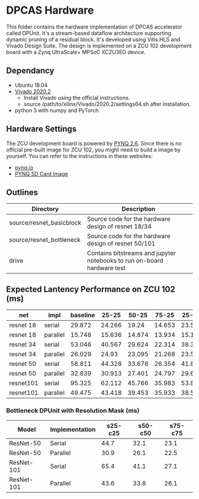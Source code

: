 # DPCAS Hardware

This folder contains the hardware implementation of DPCAS accelerator called DPUnit. It's a stream-based dataflow architecture supporting dynamic pruning of a residual block. It's developed using Vitis HLS and Vivado Design Suite. The design is implemented on a ZCU 102 development board with a Zynq UltraScale+ MPSoC XCZU3EG device.    

## Dependancy 

- Ubuntu 18.04
- [Vivado 2020.2](https://www.xilinx.com/support/download/index.html/content/xilinx/en/downloadNav/vivado-design-tools/archive.html) 
    - Install Vivado using the official instructions. 
    - source /path/to/xilinx/Vivado/2020.2/settings64.sh after installation. 
- python 3 with numpy and PyTorch

## Hardware Settings

The ZCU development board is powered by [PYNQ 2.6](https://pynq.readthedocs.io/en/v2.6.1/index.html).
Since there is no official pre-built image for ZCU 102, you might need to build a image by yourself. You can refer to the instructions in these websites:

- [pynq.io](http://www.pynq.io/board.html)
- [PYNQ SD Card Image](https://pynq.readthedocs.io/en/latest/pynq_sd_card.html)

## Outlines

Directory | Description
----------| -----------
source/resnet_basicblock | Source code for the hardware design of resnet 18/34
source/resnet_bottleneck | Source code for the hardware design of resnet 50/101
drive | Contains bitstreams and jupyter notebooks to run on-board hardware test

## Expected Lantency Performance on ZCU 102 (ms)
| net       | impl     | baseline | 25-25  | 50-25  | 75-25  | 25-50  | 50-50  | 75-50  | 25-75  | 50-75  | 75-75  |
| --------- | -------- | -------- | ------ | ------ | ------ | ------ | ------ | ------ | ------ | ------ | ------ |
| resnet 18 | serial   | 29.872   | 24.266 | 19.24  | 14.653 | 23.566 | 18.121 | 14.046 | 22.841 | 17.88  | 13.541 |
| resnet 18 | parallel | 15.748   | 15.636 | 14.874 | 13.934 | 15.188 | 14.476 | 13.547 | 14.782 | 13.957 | 13.18  |
| resnet 34 | serial   | 53.046   | 40.567 | 29.624 | 22.314 | 38.375 | 28.556 | 20.654 | 36.532 | 26.456 | 19.236 |
| resnet 34 | parallel | 26.029   | 24.93  | 23.095 | 21.268 | 23.552 | 21.684 | 20.106 | 22.099 | 20.465 | 18.962 |
| resnet 50 | serial   | 58.811   | 44.328 | 33.676 | 26.354 | 41.875 | 31.972 | 25.189 | 40.264 | 30.515 | 24.358 |
| resnet 50 | parallel | 32.839   | 30.913 | 27.401 | 24.797 | 29.628 | 27.297 | 25.239 | 28.929 | 26.444 | 24.675 |
| resnet101 | serial   | 95.325   | 62.112 | 45.766 | 35.983 | 53.834 | 40.712 | 32.181 | 46.74  | 36.098 | 29.045 |
| resnet101 | parallel | 49.475   | 43.418 | 39.453 | 35.933 | 38.509 | 35.279 | 32.061 | 35.128 | 32.099 | 29.481 |



### Bottleneck DPUnit with Resolution Mask (ms)
| Model | Implementation | s25-c25 | s50-c50 | s75-c75| 
| --- | --- | --- | --- | --- |
| ResNet-50 | Serial | 44.7 | 32.1 | 23.1 |
| ResNet-50 | Parallel | 30.9 | 26.1 | 22.5 |
| ResNet-101 | Serial | 65.4 | 41.1 | 27.1 |
| ResNet-101 | Parallel | 43.6 | 33.8 | 26.1 |





